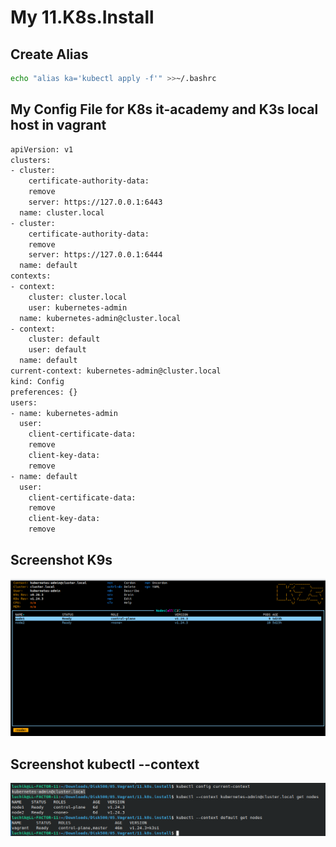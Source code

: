 # My 11.K8s.Install

## Create Alias
```bash
echo "alias ka='kubectl apply -f'" >>~/.bashrc
```

## My Config File for K8s it-academy and K3s local host in vagrant
```bash
apiVersion: v1
clusters:
- cluster:
    certificate-authority-data: 
    remove
    server: https://127.0.0.1:6443
  name: cluster.local
- cluster:
    certificate-authority-data: 
    remove
    server: https://127.0.0.1:6444
  name: default
contexts:
- context:
    cluster: cluster.local
    user: kubernetes-admin
  name: kubernetes-admin@cluster.local
- context:
    cluster: default
    user: default
  name: default
current-context: kubernetes-admin@cluster.local
kind: Config
preferences: {}
users:
- name: kubernetes-admin
  user:
    client-certificate-data: 
    remove
    client-key-data: 
    remove
- name: default
  user:
    client-certificate-data: 
    remove
    client-key-data: 
    remove

```

## Screenshot K9s
![alt text](figures/k9s.png)

## Screenshot kubectl --context
![alt text](figures/kubectl_context.png)
